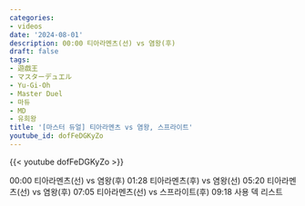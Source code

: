 ```yaml
---
categories:
- videos
date: '2024-08-01'
description: 00:00 티아라멘츠(선) vs 염왕(후)
draft: false
tags:
- 遊戯王
- マスターデュエル
- Yu-Gi-Oh
- Master Duel
- 마듀
- MD
- 유희왕
title: '[마스터 듀얼] 티아라멘츠 vs 염왕, 스프라이트'
youtube_id: dofFeDGKyZo
---
```



{{< youtube dofFeDGKyZo >}}

00:00 티아라멘츠(선) vs 염왕(후)
01:28 티아라멘츠(후) vs 염왕(선)
05:20 티아라멘츠(선) vs 염왕(후)
07:05 티아라멘츠(선) vs 스프라이트(후)
09:18 사용 덱 리스트
